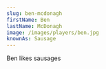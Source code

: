 ```yaml
---
slug: ben-mcdonagh
firstName: Ben
lastName: McDonagh
image: /images/players/ben.jpg
knownAs: Sausage
---
```


Ben likes sausages
